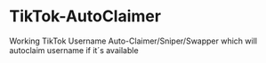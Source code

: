 # TikTok-AutoClaimer
Working TikTok Username Auto-Claimer/Sniper/Swapper which will autoclaim username if it´s available
